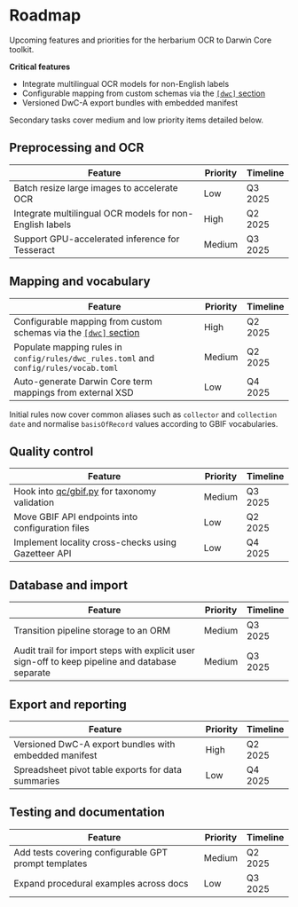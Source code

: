 # Roadmap

Upcoming features and priorities for the herbarium OCR to Darwin Core toolkit.

**Critical features**
- Integrate multilingual OCR models for non-English labels
- Configurable mapping from custom schemas via the [`[dwc]` section](configuration.md)
- Versioned DwC-A export bundles with embedded manifest

Secondary tasks cover medium and low priority items detailed below.

## Preprocessing and OCR

| Feature | Priority | Timeline |
| --- | --- | --- |
| Batch resize large images to accelerate OCR | Low | Q3 2025 |
| Integrate multilingual OCR models for non-English labels | High | Q2 2025 |
| Support GPU-accelerated inference for Tesseract | Medium | Q3 2025 |

## Mapping and vocabulary

| Feature | Priority | Timeline |
| --- | --- | --- |
| Configurable mapping from custom schemas via the [`[dwc]` section](configuration.md) | High | Q2 2025 |
| Populate mapping rules in `config/rules/dwc_rules.toml` and `config/rules/vocab.toml` | Medium | Q2 2025 |
| Auto-generate Darwin Core term mappings from external XSD | Low | Q4 2025 |

Initial rules now cover common aliases such as `collector` and `collection date`
and normalise `basisOfRecord` values according to GBIF vocabularies.

## Quality control

| Feature | Priority | Timeline |
| --- | --- | --- |
| Hook into [qc/gbif.py](../qc/gbif.py) for taxonomy validation | Medium | Q3 2025 |
| Move GBIF API endpoints into configuration files | Low | Q2 2025 |
| Implement locality cross-checks using Gazetteer API | Low | Q4 2025 |

## Database and import

| Feature | Priority | Timeline |
| --- | --- | --- |
| Transition pipeline storage to an ORM | Medium | Q3 2025 |
| Audit trail for import steps with explicit user sign-off to keep pipeline and database separate | Medium | Q3 2025 |

## Export and reporting

| Feature | Priority | Timeline |
| --- | --- | --- |
| Versioned DwC-A export bundles with embedded manifest | High | Q2 2025 |
| Spreadsheet pivot table exports for data summaries | Low | Q4 2025 |

## Testing and documentation

| Feature | Priority | Timeline |
| --- | --- | --- |
| Add tests covering configurable GPT prompt templates | Medium | Q2 2025 |
| Expand procedural examples across docs | Low | Q3 2025 |
